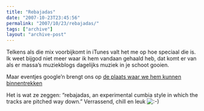 ```yaml
---
title: "Rebajadas"
date: "2007-10-23T23:45:56"
permalink: "2007/10/23/rebajadas/"
tags: ["archive"]
layout: "archive-post"
---
```

Telkens als die mix voorbijkomt in iTunes valt het me op hoe speciaal die is. Ik weet bijgod niet meer waar ik hem vandaan gehaald heb, dat komt er van als er massa’s muziekblogs dagelijks muziek in je schoot gooien.

Maar eventjes google’n brengt ons op [de plaats waar we hem kunnen binnentrekken](http://www.discoshawn.com/2007/09/sonido-martines-again.html "http://www.discoshawn.com/2007/09/sonido-martines-again.html")

Het is wat ze zeggen: “rebajadas, an experimental cumbia style in which the tracks are pitched way down.” Verrassend, chill en leuk ![:-)](http://www.donebysimon.be/blog/wp-includes/images/smilies/icon_smile.gif)
